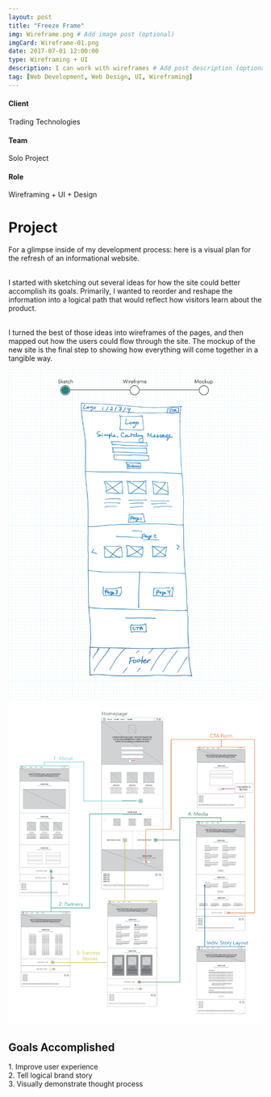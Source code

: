 ```yaml
---
layout: post
title: "Freeze Frame"
img: Wireframe.png # Add image post (optional)
imgCard: Wireframe-01.png
date: 2017-07-01 12:00:00
type: Wireframing + UI
description: I can work with wireframes # Add post description (optional)
tag: [Web Development, Web Design, UI, Wireframing]
---
```

<div class="col-xs-12 col-sm-4 col-md-4 project-detail"><h4>Client</h4><p>Trading Technologies</p>
</div>
<div class="col-xs-12 col-sm-4 col-md-4 project-detail"><h4>Team</h4><p>Solo Project</p>
</div>
<div class="col-xs-12 col-sm-4 col-md-4 project-detail"><h4>Role</h4><p>Wireframing + UI + Design</p>
</div>

<div class="col-xs-12 col-sm-4 col-md-4 project-description"><h1>Project</h1></div>
<div class="col-xs-12 col-sm-8 col-md-8 project-description">For a glimpse inside of my development process: here is a visual plan for the refresh of an informational website. <br><br>

I started with sketching out several ideas for how the site could better accomplish its goals.  Primarily, I wanted to reorder and reshape the information into a logical path that would reflect how visitors learn about the product. <br><br>

I turned the best of those ideas into wireframes of the pages, and then mapped out how the users could flow through the site.  The mockup of the new site is the final step to showing how everything will come together in a tangible way.</div>

<div class="post_image_addl">
    <img src="/assets/img/WebpageEvolution.gif" alt="A sketch turning into a wireframe turning into a mockup">
</div>
<div class="post_image_addl">
    <img src="/assets/img/Wireframe-UserFlow.png" alt="Showing how the webpages fit together to comprise the site">
</div>
<div class="row goals-row">
    <div class="col-sm-4"></div>
    <div class="col-sm-8 goals-text"><h2>Goals Accomplished</h2>
        1. Improve user experience<br>
        2. Tell logical brand story<br>
        3. Visually demonstrate thought process
    </div>
</div>